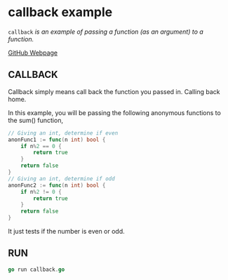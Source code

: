 # callback example

`callback` _is an example of
passing a function (as an argument) to a function._

[GitHub Webpage](https://jeffdecola.github.io/my-go-examples/)

## CALLBACK

Callback simply means call back the function
you passed in. Calling back home.

In this example, you will be
passing the following anonymous functions to
the sum() function,

```go
// Giving an int, determine if even
anonFunc1 := func(n int) bool {
    if n%2 == 0 {
        return true
    }
    return false
}
// Giving an int, determine if odd
anonFunc2 := func(n int) bool {
    if n%2 != 0 {
        return true
    }
    return false
}
```

It just tests if the number is even or odd.

## RUN

```go
go run callback.go
```
